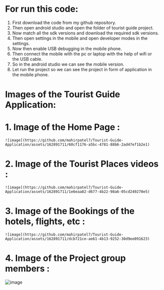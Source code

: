 # For run this code:

1. First download the code from my github repository.
2. Then open android studio and open the folder of tourist guide project.
3. Now match all the sdk versions and download the required sdk versions.
4. Then open settings in the mobile and open developer modes in the settings.
5. Now then enable USB debugging in the mobile phone.
6. Then connect the mobile with the pc or laptop with the help of wifi or the USB cable.
7. So in the android studio we can see the mobile version.
8. Let run the project so we can see the project in form of application in the mobile phone.


# Images of the Tourist Guide Application:

# 1. Image of the Home Page :
    
    ![image](https://github.com/mahirpatel7/Tourist-Guide-Application/assets/162891711/60cf1176-a5bc-4781-88b6-2ad47ef1b2e1)

# 2. Image of the Tourist Places videos :
   
    ![image](https://github.com/mahirpatel7/Tourist-Guide-Application/assets/162891711/1e6eaa82-d677-4b22-98a6-05cd249270e5)

# 3. Image of the Bookings of the hotels, flights, etc :
   
    ![image](https://github.com/mahirpatel7/Tourist-Guide-Application/assets/162891711/dcb721ce-ae61-4b13-9252-30d9ee091623)

# 4. Image of the Project group members :
   
   ![image](https://github.com/mahirpatel7/Tourist-Guide-Application/assets/162891711/9a9f6f27-a058-4257-b43a-ff885e233035)



